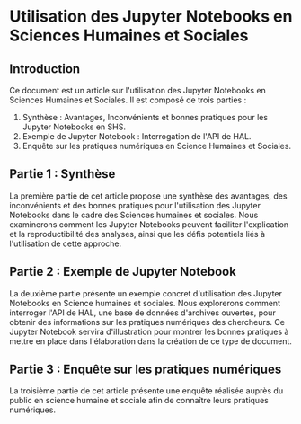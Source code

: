 # Utilisation des Jupyter Notebooks en Sciences Humaines et Sociales

## Introduction

Ce document est un article sur l'utilisation des Jupyter Notebooks en Sciences Humaines et Sociales. Il est composé de trois parties :

1. Synthèse : Avantages, Inconvénients et bonnes pratiques pour les Jupyter Notebooks en SHS.
2. Exemple de Jupyter Notebook : Interrogation de l'API de HAL.
3. Enquête sur les pratiques numériques en Science Humaines et Sociales.

## Partie 1 : Synthèse

La première partie de cet article propose une synthèse des avantages, des inconvénients et des bonnes pratiques pour l'utilisation des Jupyter Notebooks dans le cadre des Sciences humaines et sociales. Nous examinerons comment les Jupyter Notebooks peuvent faciliter l'explication et la reproductibilité des analyses, ainsi que les défis potentiels liés à l'utilisation de cette approche.

## Partie 2 : Exemple de Jupyter Notebook

La deuxième partie présente un exemple concret d'utilisation des Jupyter Notebooks en Science humaines et sociales. Nous explorerons comment interroger l'API de HAL, une base de données d'archives ouvertes, pour obtenir des informations sur les pratiques numériques des chercheurs. Ce Jupyter Notebook servira d'illustration pour montrer les bonnes pratiques à mettre en place dans l'élaboration dans la création de ce type de document.

## Partie 3 : Enquête sur les pratiques numériques

La troisième partie de cet article présente une enquête réalisée auprès du public en science humaine et sociale afin de connaître leurs pratiques numériques.
